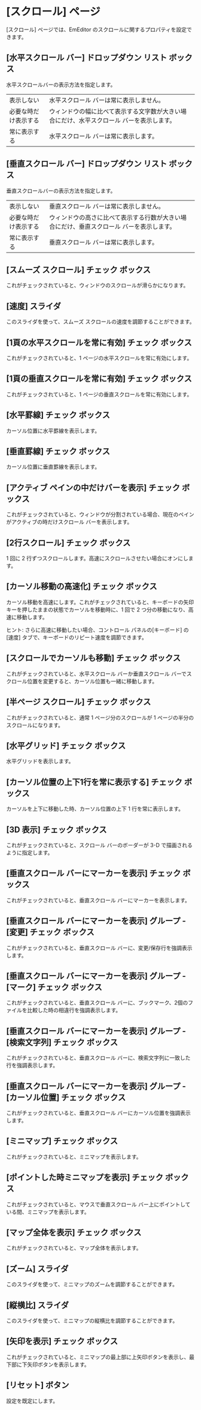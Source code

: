 # \[スクロール\] ページ

\[スクロール\] ページでは、EmEditor のスクロールに関するプロパティを設定できます。

## \[水平スクロール バー\] ドロップダウン リスト ボックス

水平スクロールバーの表示方法を指定します。

|     |     |
| --- | --- |
| 表示しない | 水平スクロール バーは常に表示しません。 |
| 必要な時だけ表示する | ウィンドウの幅に比べて表示する文字数が大きい場合にだけ、水平スクロール バーを表示します。 |
| 常に表示する | 水平スクロール バーは常に表示します。 |

## \[垂直スクロール バー\] ドロップダウン リスト ボックス

垂直スクロールバーの表示方法を指定します。

|     |     |
| --- | --- |
| 表示しない | 垂直スクロール バーは常に表示しません。 |
| 必要な時だけ表示する | ウィンドウの高さに比べて表示する行数が大きい場合にだけ、垂直スクロール バーを表示します。 |
| 常に表示する | 垂直スクロール バーは常に表示します。 |

## \[スムーズ スクロール\] チェック ボックス

これがチェックされていると、ウィンドウのスクロールが滑らかになります。

## \[速度\] スライダ

このスライダを使って、スムーズ スクロールの速度を調節することができます。

## \[1頁の水平スクロールを常に有効\] チェック ボックス

これがチェックされていると、1 ページの水平スクロールを常に有効にします。

## \[1頁の垂直スクロールを常に有効\] チェック ボックス

これがチェックされていると、1 ページの垂直スクロールを常に有効にします。

## \[水平罫線\] チェック ボックス

カーソル位置に水平罫線を表示します。

## \[垂直罫線\] チェック ボックス

カーソル位置に垂直罫線を表示します。

## \[アクティブ ペインの中だけバーを表示\] チェック ボックス

これがチェックされていると、ウィンドウが分割されている場合、現在のペインがアクティブの時だけスクロール バーを表示します。

## \[2行スクロール\] チェック ボックス

1 回に 2 行ずつスクロールします。高速にスクロールさせたい場合にオンにします。

## \[カーソル移動の高速化\] チェック ボックス

カーソル移動を高速にします。これがチェックされていると、キーボードの矢印キーを押したままの状態でカーソルを移動時に、1 回で 2
つ分の移動になり、高速に移動します。

ヒント: さらに高速に移動したい場合、コントロール パネルの\[キーボード\] の\[速度\] タブで、キーボードのリピート速度を調節できます。

## \[スクロールでカーソルも移動\] チェック ボックス

これがチェックされていると、水平スクロール バーか垂直スクロール バーでスクロール位置を変更すると、カーソル位置も一緒に移動します。

## \[半ページ スクロール\] チェック ボックス

これがチェックされていると、通常 1 ページ分のスクロールが 1 ページの半分のスクロールになります。

## \[水平グリッド\] チェック ボックス

水平グリッドを表示します。

## \[カーソル位置の上下1行を常に表示する\] チェック ボックス

カーソルを上下に移動した時、カーソル位置の上下 1 行を常に表示します。

## \[3D 表示\] チェック ボックス

これがチェックされていると、スクロール バーのボーダーが 3-D で描画されるように指定します。

## \[垂直スクロール バーにマーカーを表示\] チェック ボックス

これがチェックされていると、垂直スクロール バーにマーカーを表示します。

## \[垂直スクロール バーにマーカーを表示\] グループ \- \[変更\] チェック ボックス

これがチェックされていると、垂直スクロール バーに、変更/保存行を強調表示します。

## \[垂直スクロール バーにマーカーを表示\] グループ \- \[マーク\] チェック ボックス

これがチェックされていると、垂直スクロール バーに、ブックマーク、2個のファイルを比較した時の相違行を強調表示します。

## \[垂直スクロール バーにマーカーを表示\] グループ \- \[検索文字列\] チェック ボックス

これがチェックされていると、垂直スクロール バーに、検索文字列に一致した行を強調表示します。

## \[垂直スクロール バーにマーカーを表示\] グループ \- \[カーソル位置\] チェック ボックス

これがチェックされていると、垂直スクロール バーにカーソル位置を強調表示します。

## \[ミニマップ\] チェック ボックス

これがチェックされていると、ミニマップを表示します。

## \[ポイントした時ミニマップを表示\] チェック ボックス

これがチェックされていると、マウスで垂直スクロール バー上にポイントしている間、ミニマップを表示します。

## \[マップ全体を表示\] チェック ボックス

これがチェックされていると、マップ全体を表示します。

## \[ズーム\] スライダ

このスライダを使って、ミニマップのズームを調節することができます。

## \[縦横比\] スライダ

このスライダを使って、ミニマップの縦横比を調節することができます。

## \[矢印を表示\] チェック ボックス

これがチェックされていると、ミニマップの最上部に上矢印ボタンを表示し、最下部に下矢印ボタンを表示します。

## \[リセット\] ボタン

設定を既定にします。

